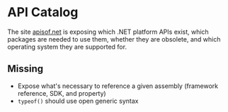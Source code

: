 # API Catalog

The site [apisof.net] is exposing which .NET platform APIs exist, which packages
are needed to use them, whether they are obsolete, and which operating system
they are supported for.

## Missing

* Expose what's necessary to reference a given assembly (framework reference,
  SDK, and property)
* `typeof()` should use open generic syntax

[apisof.net]: https://apisof.net
